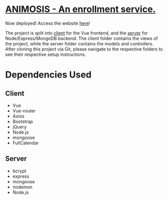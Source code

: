 # [ANIMOSIS - An enrollment service.](Group7%20S11%20MP%20Specifications.pdf)

Now deployed! Access the website [here](https://animosis.herokuapp.com)!

The project is split into [client](./client) for the Vue frontend, and the [server](./server) for Node/Express/MongoDB backend. The client folder contains the views of the project, while the server folder contains the models and controllers. 
After cloning this project via Git, please navigate to the respective folders to see their respective setup instructions.

# Dependencies Used
## Client
- Vue
- Vue-router
- Axios
- Bootstrap
- jQuery
- Node.js
- mongoose
- FullCalendar

## Server
- bcrypt
- express
- mongoose
- nodemon
- Node.js